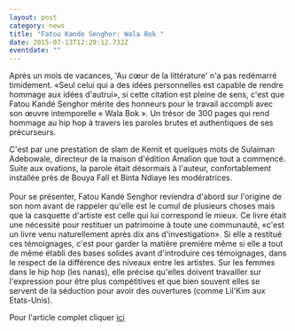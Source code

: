 ```yaml
---
layout: post
category: news
title: "Fatou Kande Senghor: Wala Bok "
date: 2015-07-13T12:29:12.732Z
eventdate: ""
---
```

Après un mois de vacances, 'Au cœur de la littérature' n'a pas redémarré timidement. «Seul celui qui a des idées personnelles est capable de rendre hommage aux idées d'autrui», si cette citation est pleine de sens, c'est que Fatou Kandé Senghor mérite des honneurs pour le travail accompli avec son œuvre intemporelle « Wala Bok ». Un trésor de 300 pages qui rend hommage au hip hop à travers les paroles brutes et authentiques de ses précurseurs.

C'est par une prestation de slam de Kemit et quelques mots de Sulaiman Adebowale, directeur de la maison d'édition Amalion que tout a commencé. Suite aux ovations, la parole était désormais à l'auteur, confortablement installée près de Bouya Fall et Binta Ndiaye les modératrices.\
\
Pour se présenter, Fatou Kandé Senghor reviendra d'abord sur l'origine de son nom avant de rappeler qu'elle est le cumul de plusieurs choses mais que la casquette d'artiste est celle qui lui correspond le mieux. Ce livre était une nécessité pour restituer un patrimoine à toute une communauté, «c'est un livre venu naturellement après dix ans d'investigation». Si elle a restitué ces témoignages, c'est pour garder la matière première même si elle a tout de même établi des bases solides avant d'introduire ces témoignages, dans le respect de la différence des niveaux entre les artistes. Sur les femmes dans le hip hop (les nanas), elle précise qu'elles doivent travailler sur l'expression pour être plus compétitives et que bien souvent elles se servent de la séduction pour avoir des ouvertures (comme Lil'Kim aux Etats-Unis).

Pour l'article complet cliquer [ici](https://www.goethe.de/ins/sn/fr/kul/sup/ceu/20869182.html)